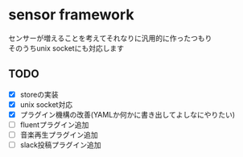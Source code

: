 # sensor framework

センサーが増えることを考えてそれなりに汎用的に作ったつもり  
そのうちunix socketにも対応します  

## TODO  
- [x] storeの実装  
- [x] unix socket対応  
- [x] プラグイン機構の改善(YAMLか何かに書き出してよしなにやりたい)  
- [ ] fluentプラグイン追加  
- [ ] 音楽再生プラグイン追加  
- [ ] slack投稿プラグイン追加  
